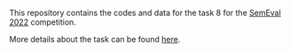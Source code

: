This repository contains the codes and data for the task 8 for the [SemEval 2022](https://semeval.github.io/SemEval2022/) competition. 

More details about the task can be found [here](https://competitions.codalab.org/competitions/33835).